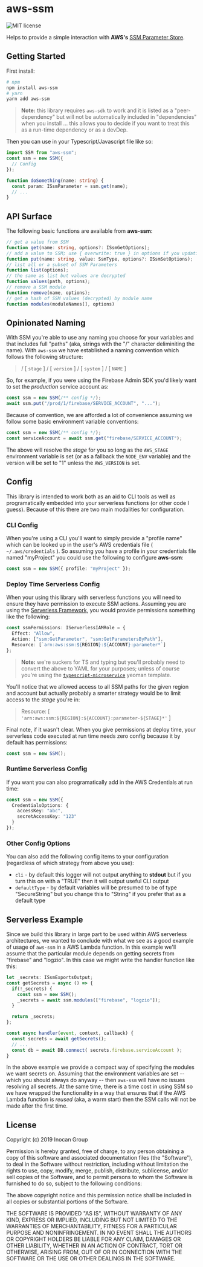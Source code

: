 # aws-ssm

![MIT license](https://img.shields.io/apm/l/:aws-ssm.svg)

Helps to provide a simple interaction with **AWS's**
[SSM Parameter Store](https://docs.aws.amazon.com/AWSJavaScriptSDK/latest/AWS/SSM.html#getParameter-property).

## Getting Started

First install:

```sh
# npm
npm install aws-ssm
# yarn
yarn add aws-ssm
```

> **Note:** this library requires `aws-sdk` to work and it is listed as a
> "peer-dependency" but will not be automatically included in "dependencies" when you
> install ... this allows you to decide if you want to treat this as a run-time dependency
> or as a devDep.

Then you can use in your Typescript/Javascript file like so:

```typescript
import SSM from "aws-ssm";
const ssm = new SSM({
  // Config
});

function doSomething(name: string) {
  const param: ISsmParameter = ssm.get(name);
  // ...
}
```

## API Surface

The following basic functions are available from **aws-ssm**:

```typescript
// get a value from SSM
function get(name: string, options?: ISsmGetOptions);
// add a value to SSM; use { overwrite: true } in options if you updating
function put(name: string, value: SsmType, options?: ISsmSetOptions);
// list all or a subset of SSM Parameters
function list(options);
// the same as list but values are decrypted
function values(path, options);
// remove a SSM module
function remove(name, options);
// get a hash of SSM values (decrypted) by module name
function modules(moduleNames[], options)
```

## Opinionated Naming

With SSM you're able to use any naming you choose for your variables and that includes
full "paths" (aka, strings with the "/" character deliminiting the name). With `aws-ssm`
we have established a naming convention which follows the following structure:

> / [ `stage` ] / [ `version` ] / [ `system` ] / [ `NAME` ]

So, for example, if you were using the Firebase Admin SDK you'd likely want to set the
_production_ service account as:

```typescript
const ssm = new SSM(/** config */);
await ssm.put("/prod/1/firebase/SERVICE_ACCOUNT", "...");
```

Because of convention, we are afforded a lot of convenience assuming we follow some basic
environment variable conventions:

```typescript
const ssm = new SSM(/** config */);
const serviceAccount = await ssm.get("firebase/SERVICE_ACCOUNT");
```

The above will resolve the _stage_ for you so long as the `AWS_STAGE` environment variable
is set (or as a fallback the `NODE_ENV` variable) and the version will be set to "1"
unless the `AWS_VERSION` is set.

## Config

This library is intended to work both as an aid to CLI tools as well as programatically
embedded into your serverless functions (or other code I guess). Because of this there are
two main modalities for configuration.

### CLI Config

When you're using a CLI you'll want to simply provide a "profile name" which can be looked
up in the user's AWS credentials file ( `~/.aws/credentials` ). So assuming you have a
profile in your credentials file named "myProject" you could use the following to
configure **aws-ssm**:

```typescript
const ssm = new SSM({ profile: "myProject" });
```

### Deploy Time Serverless Config

When your using this library with serverless functions you will need to ensure they have
permission to execute SSM actions. Assuming you are using the
[Serverless Framework](https://serverless.com), you would provide permissions something
like the following:

```typescript
const ssmPermissions: IServerlessIAMRole = {
  Effect: "Allow",
  Action: ["ssm:GetParameter", "ssm:GetParametersByPath"],
  Resource: [`arn:aws:ssm:${REGION}:${ACCOUNT}:parameter*`]
};
```

> **Note:** we're suckers for TS and typing but you'll probably need to convert the above
> to YAML for your purposes; unless of course you're using the
> [`typescript-microservice`](https://github.com/lifegadget/generator-typescript-microservice)
> yeoman template.

You'll notice that we allowed access to all SSM paths for the given region and account but
actually probably a smarter strategy would be to limit access to the _stage_ you're in:

> Resource: [ `'arn:aws:ssm:${REGION}:${ACCOUNT}:parameter-${STAGE}*'` ]

Final note, if it wasn't clear. When you give permissions at deploy time, your serverless
code executed at run time needs zero config because it by default has permissions:

```typescript
const ssm = new SSM();
```

### Runtime Serverless Config

If you want you can also programatically add in the AWS Credentials at run time:

```typescript
const ssm = new SSM({
  CredentialsOptions: {
    accessKey: "abc",
    secretAccessKey: "123"
  }
});
```

### Other Config Options

You can also add the following config items to your configuration (regardless of which
strategy from above you use):

- `cli` - by default this logger will not output anything to **stdout** but if you turn
  this on with a "TRUE" then it will output useful CLI output
- `defaultType` - by default variables will be presumed to be of type "SecureString" but
  you change this to "String" if you prefer that as a default type

## Serverless Example

Since we build this library in large part to be used within AWS serverless architectures,
we wanted to conclude with what we see as a good example of usage of `aws-ssm` in a AWS
Lambda function. In this example we'll assume that the particular module depends on
getting secrets from "firebase" and "logzio". In this case we might write the handler
function like this:

```typescript
let _secrets: ISsmExportsOutput;
const getSecrets = async () => {
  if(!_secrets) {
    const ssm = new SSM();
    _secrets = await ssm.modules(["firebase", "logzio"]);
  }

  return _secrets;
};

const async handler(event, context, callback) {
  const secrets = await getSecrets();
  // ...
  const db = await DB.connect( secrets.firebase.serviceAccount );
}
```

In the above example we provide a compact way of specifying the modules we want secrets
on. Assuming that the environment variables are set -- which you should always do anyway
-- then `aws-ssm` will have no issues resolving all secrets. At the same time, there is a
time cost in using SSM so we have wrapped the functionality in a way that ensures that if
the AWS Lambda function is _reused_ (aka, a warm start) then the SSM calls will not be
made after the first time.

## License

Copyright (c) 2019 Inocan Group

Permission is hereby granted, free of charge, to any person obtaining a copy of this
software and associated documentation files (the "Software"), to deal in the Software
without restriction, including without limitation the rights to use, copy, modify, merge,
publish, distribute, sublicense, and/or sell copies of the Software, and to permit persons
to whom the Software is furnished to do so, subject to the following conditions:

The above copyright notice and this permission notice shall be included in all copies or
substantial portions of the Software.

THE SOFTWARE IS PROVIDED "AS IS", WITHOUT WARRANTY OF ANY KIND, EXPRESS OR IMPLIED,
INCLUDING BUT NOT LIMITED TO THE WARRANTIES OF MERCHANTABILITY, FITNESS FOR A PARTICULAR
PURPOSE AND NONINFRINGEMENT. IN NO EVENT SHALL THE AUTHORS OR COPYRIGHT HOLDERS BE LIABLE
FOR ANY CLAIM, DAMAGES OR OTHER LIABILITY, WHETHER IN AN ACTION OF CONTRACT, TORT OR
OTHERWISE, ARISING FROM, OUT OF OR IN CONNECTION WITH THE SOFTWARE OR THE USE OR OTHER
DEALINGS IN THE SOFTWARE.
